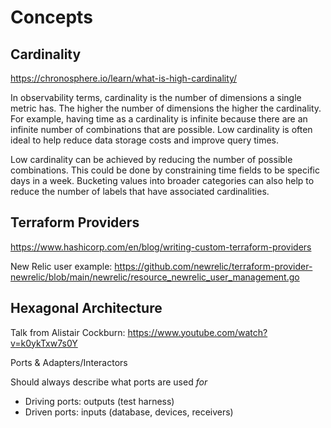 # Concepts

## Cardinality

https://chronosphere.io/learn/what-is-high-cardinality/

In observability terms, cardinality is the number of dimensions a single metric has. The higher the number of dimensions the higher the cardinality. For example, having time as a cardinality is infinite because there are an infinite number of combinations that are possible. Low cardinality is often ideal to help reduce data storage costs and improve query times.

Low cardinality can be achieved by reducing the number of possible combinations. This could be done by constraining time fields to be specific days in a week. Bucketing values into broader categories can also help to reduce the number of labels that have associated cardinalities.

## Terraform Providers

https://www.hashicorp.com/en/blog/writing-custom-terraform-providers

New Relic user example: https://github.com/newrelic/terraform-provider-newrelic/blob/main/newrelic/resource_newrelic_user_management.go

## Hexagonal Architecture

Talk from Alistair Cockburn: https://www.youtube.com/watch?v=k0ykTxw7s0Y

Ports & Adapters/Interactors

Should always describe what ports are used *for*

* Driving ports: outputs (test harness)
* Driven ports: inputs (database, devices, receivers)
